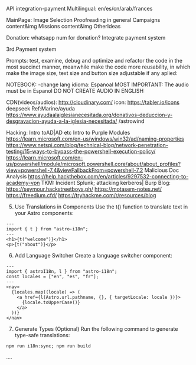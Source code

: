 API integration-payment
Multilingual: en/es/cn/arab/frances


MainPage:
Image Selection
Proofreading in general
Campaigns content&img
Missions content&img
OtherIdeas

Donation:
whatsapp num for donation?
Integrate payment system

3rd.Payment system

Prompts:
test, examine, debug and optimize and refactor the code in the most succinct manner, meanwhile make the code more reusability, in which make the image size, text size and button size adjustable if any aplied: 

NOTEBOOK:
-change lang
idioma: Espanoal
MOST IMPORTANT: The audio must be in Espanol
DO NOT CREATE AUDIO IN ENGLISH


CDN(videos/audios): http://cloudinary.com/
icon: https://tabler.io/icons
deepseek
Ref:Marine/ayuda https://www.ayudaalaiglesianecesitada.org/donativos-deduccion-y-desgravacion-ayuda-a-la-iglesia-necesitada/  /astrowind





Hacking:
Intro toAD|AD etc
Intro to Purple Modules
https://learn.microsoft.com/en-us/windows/win32/ad/naming-properties
https://www.netspi.com/blog/technical-blog/network-penetration-testing/15-ways-to-bypass-the-powershell-execution-policy/
https://learn.microsoft.com/en-us/powershell/module/microsoft.powershell.core/about/about_profiles?view=powershell-7.4&viewFallbackFrom=powershell-7.2
Malicious Doc Analysis
https://help.hackthebox.com/en/articles/9297532-connecting-to-academy-vpn
TKM: Incident Splunk; attacking kerberos| Burp
Blog: https://seymour.hackstreetboys.ph/    https://motasem-notes.net/
https://freedium.cfd/
https://tryhackme.com/r/resources/blog





5. Use Translations in Components
Use the t() function to translate text in your Astro components:
```astro
---
import { t } from "astro-i18n";
---
<h1>{t("welcome")}</h1>
<p>{t("about")}</p>
```
6. Add Language Switcher
Create a language switcher component:
```astro
---
import { astroI18n, l } from "astro-i18n";
const locales = ["en", "es", "fr"];
---
<nav>
  {locales.map((locale) => (
    <a href={l(Astro.url.pathname, {}, { targetLocale: locale })}>
      {locale.toUpperCase()}
    </a>
  ))}
</nav>
```
7. Generate Types (Optional)
Run the following command to generate type-safe translations:
```shell
npm run i18n:sync; npm run build
```
....